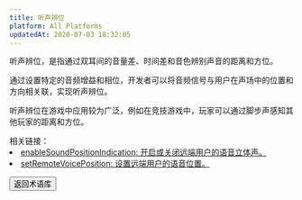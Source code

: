 ```yaml
---
title: 听声辨位
platform: All Platforms
updatedAt: 2020-07-03 18:32:05
---
```

听声辨位，是指通过双耳间的音量差、时间差和音色辨别声音的距离和方位。

通过设置特定的音频增益和相位，开发者可以将音频信号与用户在声场中的位置和方向相关联，实现听声辨位。

听声辨位在游戏中应用较为广泛，例如在竞技游戏中，玩家可以通过脚步声感知其他玩家的距离和方位。

<div class="alert info">相关链接：<li><a href="https://docs.agora.io/cn/Interactive%20Broadcast/API%20Reference/cpp/classagora_1_1rtc_1_1_i_rtc_engine.html#ac3f53f474760a834fef050937c4cf7fa">enableSoundPositionIndication: 开启或关闭远端用户的语音立体声。</a></li><li><a href="https://docs.agora.io/cn/Interactive%20Broadcast/API%20Reference/cpp/classagora_1_1rtc_1_1_i_rtc_engine.html#aab17677dfb8355c7f9269b65702549a5">setRemoteVoicePosition: 设置远端用户的语音位置。</a></li>
</div>

<a href="./terms"><button>返回术语库</button></a>